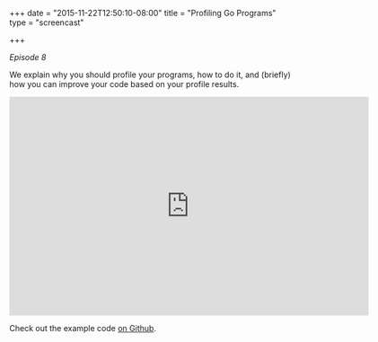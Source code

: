 +++
date = "2015-11-22T12:50:10-08:00"
title = "Profiling Go Programs"
type = "screencast"

+++

_Episode 8_

We explain why you should profile your programs, how to do it, and (briefly) how you can improve your code based on your profile results.
<!--more-->

<iframe
  class="ytplayer"
  type="text/html"
  width="640"
  height="390"
  src="http://www.youtube.com/embed/7LCgsfHlMv4?autoplay=0&origin=http://www.goin5minutes.com"
  frameborder="0"
></iframe>

Check out the example code [on Github](https://github.com/arschles/go-in-5-minutes/tree/master/episode8).
